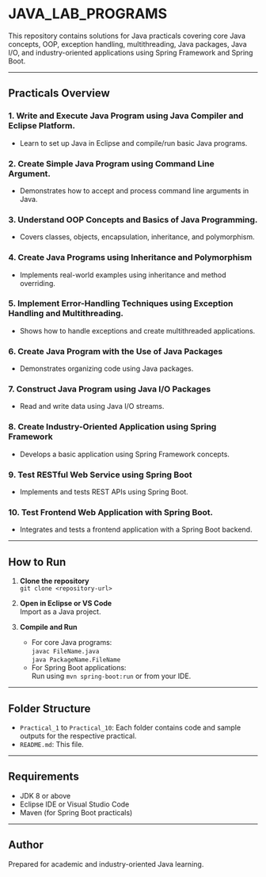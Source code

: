 # JAVA_LAB_PROGRAMS

This repository contains solutions for Java practicals covering core Java concepts, OOP, exception handling, multithreading, Java packages, Java I/O, and industry-oriented applications using Spring Framework and Spring Boot.

---

## Practicals Overview

### 1. Write and Execute Java Program using Java Compiler and Eclipse Platform.
- Learn to set up Java in Eclipse and compile/run basic Java programs.

### 2. Create Simple Java Program using Command Line Argument.
- Demonstrates how to accept and process command line arguments in Java.

### 3. Understand OOP Concepts and Basics of Java Programming.
- Covers classes, objects, encapsulation, inheritance, and polymorphism.

### 4. Create Java Programs using Inheritance and Polymorphism
- Implements real-world examples using inheritance and method overriding.

### 5. Implement Error-Handling Techniques using Exception Handling and Multithreading.
- Shows how to handle exceptions and create multithreaded applications.

### 6. Create Java Program with the Use of Java Packages
- Demonstrates organizing code using Java packages.

### 7. Construct Java Program using Java I/O Packages
- Read and write data using Java I/O streams.

### 8. Create Industry-Oriented Application using Spring Framework
- Develops a basic application using Spring Framework concepts.

### 9. Test RESTful Web Service using Spring Boot
- Implements and tests REST APIs using Spring Boot.

### 10. Test Frontend Web Application with Spring Boot.
- Integrates and tests a frontend application with a Spring Boot backend.

---

## How to Run

1. **Clone the repository**  
   `git clone <repository-url>`

2. **Open in Eclipse or VS Code**  
   Import as a Java project.

3. **Compile and Run**  
   - For core Java programs:  
     `javac FileName.java`  
     `java PackageName.FileName`
   - For Spring Boot applications:  
     Run using `mvn spring-boot:run` or from your IDE.

---

## Folder Structure

- `Practical_1` to `Practical_10`: Each folder contains code and sample outputs for the respective practical.
- `README.md`: This file.

---

## Requirements

- JDK 8 or above
- Eclipse IDE or Visual Studio Code
- Maven (for Spring Boot practicals)

---

## Author

Prepared for academic and industry-oriented Java learning.
